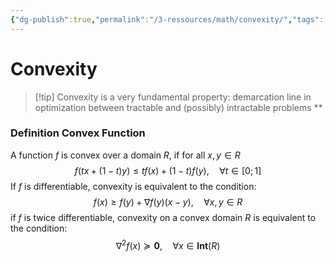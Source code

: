 ```yaml
---
{"dg-publish":true,"permalink":"/3-ressources/math/convexity/","tags":["math"],"created":"","updated":""}
---
```


# Convexity
>[!tip] Convexity is a very fundamental property: demarcation line in optimization between tractable and (possibly) intractable problems
**
### Definition Convex Function
A function $f$ is convex over a domain $R$, if for all $x,y \in R$ $$f(tx + (1-t)y) \leq tf(x) + (1-t)f(y), \quad \forall t \in [0;1]$$
If $f$ is differentiable, convexity is equivalent to the condition:
$$f(x) \geq f(y) + \nabla f(y) (x-y), \quad \forall x,y \in R$$
if $f$ is twice differentiable, convexity on a convex domain $R$ is equivalent to the condition:
$$\nabla^2 f(x) \succeq \mathbf{0}, \quad \forall x \in \mathbf{Int}(R)$$